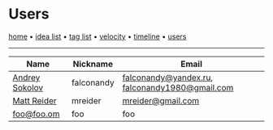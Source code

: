 # Users  
  
[home](index.md) • [idea list](ideas.md) • [tag list](tags.md) • [velocity](velocity.md) • [timeline](timeline.md) • [users](users.md)  
  
---  
  
| Name | Nickname | Email |  
|---|---|---|  
| [Andrey Sokolov](users/Andrey%20Sokolov.md) | falconandy | falconandy@yandex.ru, falconandy1980@gmail.com |  
| [Matt Reider](users/Matt%20Reider.md) | mreider | mreider@gmail.com |  
| [foo@foo.om](users/foo@foo.om.md) | foo | foo |